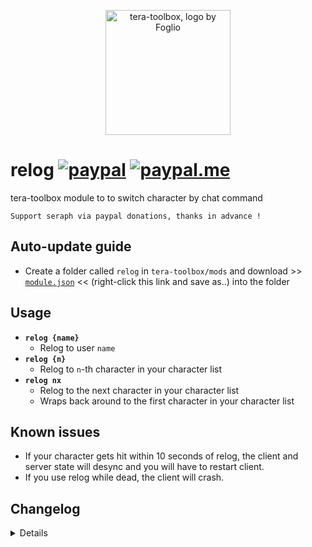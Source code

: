 <p align="center">
<a href="#">
<img src="https://github.com/seraphinush-gaming/pastebin/blob/master/logo_ttb_trans.png?raw=true" width="200" height="200" alt="tera-toolbox, logo by Foglio" />
</a>
</p>

# relog [![paypal](https://img.shields.io/badge/paypal-donate-333333.svg?colorA=253B80&colorB=333333)](https://www.paypal.com/cgi-bin/webscr?cmd=_s-xclick&hosted_button_id=B7QQJZV9L5P2J&source=url) [![paypal.me](https://img.shields.io/badge/paypal.me-donate-333333.svg?colorA=169BD7&colorB=333333)](https://www.paypal.me/seraphinush)
tera-toolbox module to to switch character by chat command
```
Support seraph via paypal donations, thanks in advance !
```

## Auto-update guide
- Create a folder called `relog` in `tera-toolbox/mods` and download >> [`module.json`](https://raw.githubusercontent.com/ylennia-archives/relog/master/module.json) << (right-click this link and save as..) into the folder

## Usage
- __`relog {name}`__
  - Relog to user `name`
- __`relog {n}`__
  - Relog to `n`-th character in your character list
- __`relog nx`__
  - Relog to the next character in your character list
  - Wraps back around to the first character in your character list

## Known issues
- If your character gets hit within 10 seconds of relog, the client and server state will desync and you will have to restart client.
- If you use relog while dead, the client will crash.

## Changelog
<details>

    2.00
    - Revised code
    1.00
    - Initial fork

</details>